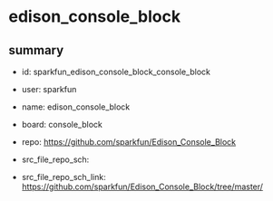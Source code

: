 # edison_console_block
 
## summary 
* id: sparkfun_edison_console_block_console_block
* user: sparkfun
* name: edison_console_block
* board: console_block
* repo: https://github.com/sparkfun/Edison_Console_Block



* src_file_repo_sch: 
* src_file_repo_sch_link: https://github.com/sparkfun/Edison_Console_Block/tree/master/






